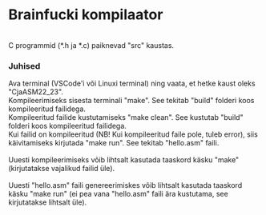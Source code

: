 # Brainfucki kompilaator
<br>
C programmid (*.h ja *.c) paiknevad "src" kaustas.
<br>

### Juhised
Ava terminal (VSCode'i või Linuxi terminal) ning vaata, et hetke kaust oleks "CjaASM22_23".<br>
Kompileerimiseks sisesta terminali "make". See tekitab "build" folderi koos kompileeritud failidega.<br>
Kompileeritud failide kustutamiseks "make clean". See kustutab "build" folderi koos kompileeritud failidega.<br>
Kui failid on kompileeritud (NB! Kui kompileeritud faile pole, tuleb error), siis käivitamiseks kirjutada "make run". See tekitab "hello.asm" faili.<br>
<br>
Uuesti kompileerimiseks võib lihtsalt kasutada taaskord käsku "make" (kirjutatakse vajalikud failid üle).
<br>
<br>
Uuesti "hello.asm" faili genereerimiskes võib lihtsalt kasutada taaskord käsku "make run" (ei pea vana "hello.asm" faili ära kustutama, see kirjutatakse lihtsalt üle).

